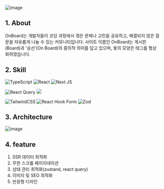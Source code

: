 ![image](https://github.com/user-attachments/assets/1c8cbc9d-eb4b-4a51-a811-af98099e7feb)


## 1. About
OnBoard는 개발자들이 코딩 과정에서 겪은 문제나 고민을 공유하고, 해결되지 않은 질문을 자유롭게 나눌 수 있는 커뮤니티입니다.
사이트 이름인 OnBoard는 게시판(Board)과 '승선'(On Board)의 중의적 의미를 담고 있으며, 돛의 모양은 태그를 형상화하였습니다.

## 2. Skill
![TypeScript](https://img.shields.io/badge/typescript-%23007ACC.svg?style=for-the-badge&logo=typescript&logoColor=white)
![React](https://img.shields.io/badge/react-%2320232a.svg?style=for-the-badge&logo=react&logoColor=%2361DAFB)
![Next JS](https://img.shields.io/badge/Next-black?style=for-the-badge&logo=next.js&logoColor=white)

![React Query](https://img.shields.io/badge/-React%20Query-FF4154?style=for-the-badge&logo=react%20query&logoColor=white)
<img src="https://img.shields.io/badge/zustand-orange?style=for-the-badge&logo=zustand&logoColor=white">

![TailwindCSS](https://img.shields.io/badge/tailwindcss-%2338B2AC.svg?style=for-the-badge&logo=tailwind-css&logoColor=white)
![React Hook Form](https://img.shields.io/badge/React%20Hook%20Form-%23EC5990.svg?style=for-the-badge&logo=reacthookform&logoColor=white)
![Zod](https://img.shields.io/badge/zod-%233068b7.svg?style=for-the-badge&logo=zod&logoColor=white)

## 3. Architecture
![image](https://mini1018-image.s3.ap-northeast-2.amazonaws.com/profiles/frontA.png)

## 4. feature
1. SSR 데이터 최적화
2. 무한 스크롤 페이지네이션
3. 상태 관리 최적화(zustand, react query)
4. 이미지 및 SEO 최적화
5. 반응형 디자인
